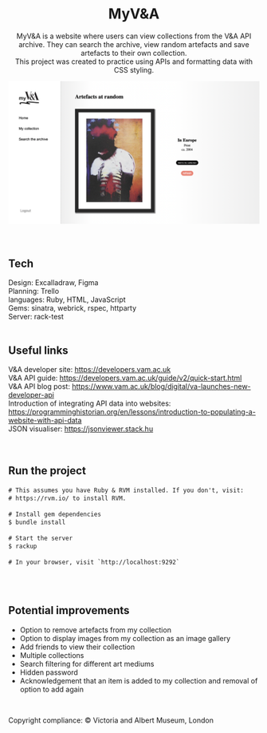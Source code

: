 <div align="center">
  <h1 align="center">MyV&A</h1>
  <p>MyV&A is a website where users can view collections from the V&A API archive. They can    search the archive, view random artefacts and save artefacts to their own collection.<br/>This project was created to practice using APIs and formatting data with CSS styling.</p>

  <img src="https://github.com/annamaggg/VAM_API_display/blob/main/public/Site-screenshot.png" width="861" alt="img"/>
</div>
<br/>
<br/>

## Tech

Design: Excalladraw, Figma<br/>
Planning: Trello<br/>
languages: Ruby, HTML, JavaScript<br/>
Gems: sinatra, webrick, rspec, httparty<br/>
Server: rack-test
<br/>
<br/>

## Useful links

V&A developer site: https://developers.vam.ac.uk <br>
V&A API guide: https://developers.vam.ac.uk/guide/v2/quick-start.html <br>
V&A API blog post: https://www.vam.ac.uk/blog/digital/va-launches-new-developer-api <br>
Introduction of integrating API data into websites: https://programminghistorian.org/en/lessons/introduction-to-populating-a-website-with-api-data <br>
JSON visualiser: https://jsonviewer.stack.hu <br>
<br/>
<br/>

## Run the project

```shell
# This assumes you have Ruby & RVM installed. If you don't, visit:
# https://rvm.io/ to install RVM.

# Install gem dependencies 
$ bundle install

# Start the server
$ rackup

# In your browser, visit `http://localhost:9292` 
```
<br/>
<br/>

## Potential improvements

- Option to remove artefacts from my collection
- Option to display images from my collection as an image gallery
- Add friends to view their collection
- Multiple collections
- Search filtering for different art mediums
- Hidden password
- Acknowledgement that an item is added to my collection and removal of option to add again

<br/>

Copyright compliance:
© Victoria and Albert Museum, London
